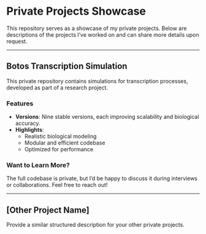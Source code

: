 # Private Projects Showcase

This repository serves as a showcase of my private projects. Below are descriptions of the projects I’ve worked on and can share more details upon request.

---

## Botos Transcription Simulation

This private repository contains simulations for transcription processes, developed as part of a research project. 

### Features
- **Versions**: Nine stable versions, each improving scalability and biological accuracy.
- **Highlights**:
  - Realistic biological modeling
  - Modular and efficient codebase
  - Optimized for performance

### Want to Learn More?
The full codebase is private, but I’d be happy to discuss it during interviews or collaborations. Feel free to reach out!

---

## [Other Project Name]

Provide a similar structured description for your other private projects.

